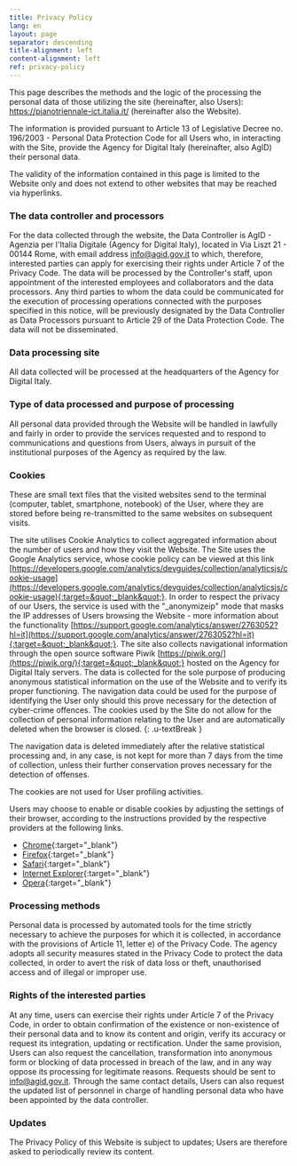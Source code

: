 ```yaml
---
title: Privacy Policy
lang: en
layout: page
separator: descending
title-alignment: left
content-alignment: left
ref: privacy-policy
---
```

This page describes the methods and the logic of the processing the personal data of those utilizing the site (hereinafter, also Users): https://pianotriennale-ict.italia.it/ (hereinafter also the Website).

The information is provided pursuant to Article 13 of Legislative Decree no. 196/2003 - Personal Data Protection Code for all Users who, in interacting with the Site, provide the Agency for Digital Italy (hereinafter, also AgID) their personal data.

The validity of the information contained in this page is limited to the Website only and does not extend to other websites that may be reached via hyperlinks.

### The data controller and processors
For the data collected through the website, the Data Controller  is AgID - Agenzia per l&#39;Italia Digitale (Agency for Digital Italy), located in Via Liszt 21 - 00144 Rome, with email address [info@agid.gov.it](mailto:info@agid.gov.it) to which, therefore, interested parties can apply for exercising their rights under Article 7 of the Privacy Code.
The data will be processed by the Controller&#39;s staff, upon appointment of the interested employees and collaborators and the data processors. Any third parties to whom the data could be communicated for the execution of processing operations connected with the purposes specified in this notice, will be previously designated by the Data Controller as Data Processors pursuant to Article 29 of the Data Protection Code. The data will not be disseminated.

### Data processing site
All data collected will be processed at the headquarters of the Agency for Digital Italy.

### Type of data processed and purpose of processing 
All personal data provided through the Website will be handled in lawfully and fairly in order to provide the services requested and to respond to communications and questions from Users, always in pursuit of the institutional purposes of the Agency as required by the law.

### Cookies 
These are small text files that the visited websites send to the terminal (computer, tablet, smartphone, notebook) of the User, where they are stored before being re-transmitted to the same websites on subsequent visits.

The site utilises Cookie Analytics to collect aggregated information about the number of users and how they visit the Website. The Site uses the Google Analytics service, whose cookie policy can be viewed at this link [https://developers.google.com/analytics/devguides/collection/analyticsjs/cookie-usage](https://developers.google.com/analytics/devguides/collection/analyticsjs/cookie-usage){:target=&quot;_blank&quot;}. In order to respect the privacy of our Users, the service is used with the &quot;_anonymizeip&quot; mode that masks the IP addresses of Users browsing the Website - more information about the functionality [https://support.google.com/analytics/answer/2763052?hl=it](https://support.google.com/analytics/answer/2763052?hl=it){:target=&quot;_blank&quot;}. The site also collects navigational information through the open source software Piwik [https://piwik.org/](https://piwik.org/){:target=&quot;_blank&quot;} hosted on the Agency for Digital Italy  servers. The data is collected for the sole purpose of producing anonymous statistical information on the use of the Website and to verify its proper functioning. The navigation data could be used for the purpose of identifying the User only should this prove necessary for the detection of cyber-crime offences. The cookies used by the Site do not allow for the collection of personal information relating to the User and are automatically deleted when the browser is closed.
{: .u-textBreak }

The navigation data is deleted immediately after the relative statistical processing and, in any case, is not kept for more than 7 days from the time of collection, unless their further conservation proves necessary for the detection of offenses.

The cookies are not used for User profiling activities.

Users may choose to enable or disable cookies by adjusting the settings of their browser, according to the instructions provided by the respective providers at the following links.
- [Chrome](https://support.google.com/chrome/answer/95647?co=GENIE.Platform%3DDesktop&hl=it){:target="_blank"}
- [Firefox](https://support.mozilla.org/it/kb/Attivare%20e%20disattivare%20i%20cookie){:target="_blank"}
- [Safari](https://support.apple.com/it-it/HT201265){:target="_blank"}
- [Internet Explorer](https://support.microsoft.com/it-it/help/17442/windows-internet-explorer-delete-manage-cookies){:target="_blank"}
- [Opera](http://help.opera.com/Windows/10.00/it/cookies.html){:target="_blank"}

### Processing methods 
Personal data is processed by automated tools for the time strictly necessary to achieve the purposes for which it is collected, in accordance with the provisions of Article 11, letter e) of the Privacy Code. The agency adopts all security measures stated in the Privacy Code to protect the data collected, in order to avert the risk of data loss or theft, unauthorised access and of illegal or improper use.

### Rights of the interested parties
At any time, users can exercise their rights under Article 7 of the Privacy Code, in order to obtain confirmation of the existence or non-existence of their personal data and to know its content and origin, verify its accuracy or request its integration, updating or rectification. Under the same provision, Users can also request the cancellation, transformation into anonymous form or blocking of data processed in breach of the law, and in any way oppose its processing for legitimate reasons. Requests should be sent to [info@agid.gov.it](mailto:info@agid.gov.it). Through the same contact details, Users can also request the updated list of personnel in charge of handling personal data who have been appointed by the data controller.

### Updates 
The Privacy Policy of this Website is subject to updates; Users are therefore asked to periodically review its content.
